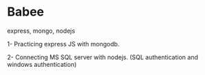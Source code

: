 # Babee
express, mongo, nodejs

1- Practicing express JS with mongodb.

2- Connecting MS SQL server with nodejs. (SQL authentication and windows authentication)
